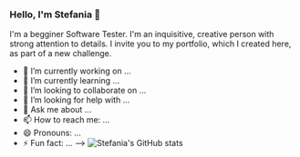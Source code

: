 ### Hello, I'm Stefania 👋 
I'm a begginer Software Tester. I'm an inquisitive, creative person with strong attention to details. I invite you to my portfolio, which I created here, as part of a new challenge.

- 🔭 I’m currently working on ...
- 🌱 I’m currently learning ...
- 👯 I’m looking to collaborate on ...
- 🤔 I’m looking for help with ...
- 💬 Ask me about ...
- 📫 How to reach me: ...
- 😄 Pronouns: ...
- ⚡ Fun fact: ...
-->
![Stefania's GitHub stats](https://github-readme-stats.vercel.app/api?username=stefaniabemben&show_icons=true&theme=transparent)
